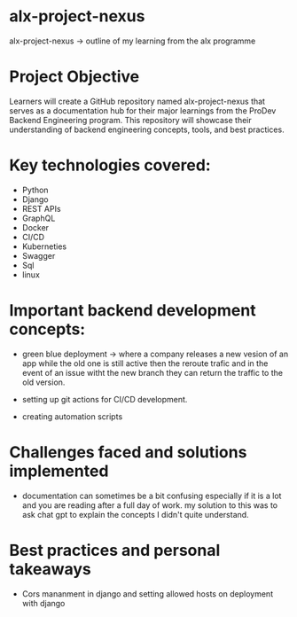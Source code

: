 # alx-project-nexus

alx-project-nexus -> outline of my learning from the alx programme

# Project Objective

Learners will create a GitHub repository named alx-project-nexus that serves as a documentation hub for their major learnings from the ProDev Backend Engineering program. This repository will showcase their understanding of backend engineering concepts, tools, and best practices.

# Key technologies covered:

- Python
- Django
- REST APIs
- GraphQL
- Docker
- CI/CD
- Kuberneties
- Swagger
- Sql
- linux

# Important backend development concepts:

- green blue deployment -> where a company releases a new vesion of an app while the old one is still active then the reroute trafic and in the event of an issue witht the new branch they can return the traffic to the old version.

- setting up git actions for CI/CD development.

- creating automation scripts

# Challenges faced and solutions implemented

- documentation can sometimes be a bit confusing especially if it is a lot and you are reading after a full day of work. my solution to this was to ask chat gpt to explain the concepts I didn't quite understand.

# Best practices and personal takeaways

- Cors mananment in django and setting allowed hosts on deployment with django
